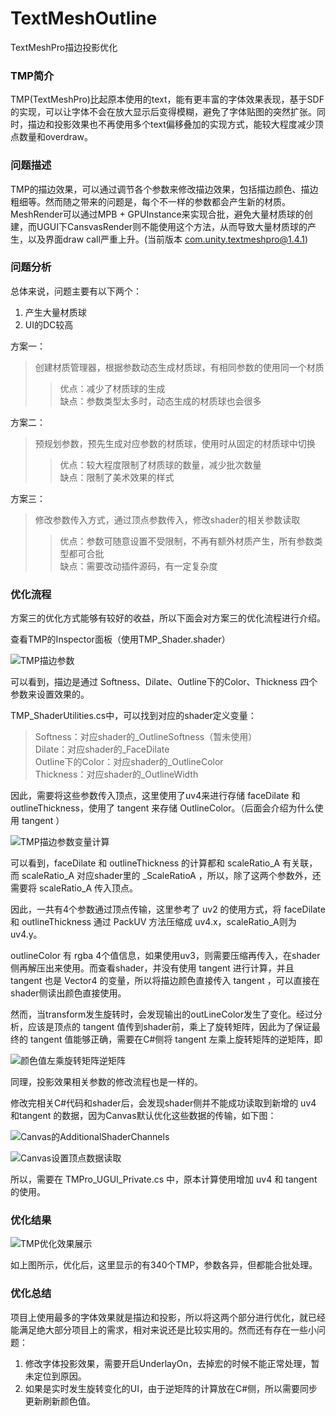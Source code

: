 # TextMeshOutline
TextMeshPro描边投影优化

### TMP简介
TMP(TextMeshPro)比起原本使用的text，能有更丰富的字体效果表现，基于SDF的实现，可以让字体不会在放大显示后变得模糊，避免了字体贴图的突然扩张。同时，描边和投影效果也不再使用多个text偏移叠加的实现方式，能较大程度减少顶点数量和overdraw。

### 问题描述
TMP的描边效果，可以通过调节各个参数来修改描边效果，包括描边颜色、描边粗细等。然而随之带来的问题是，每个不一样的参数都会产生新的材质。MeshRender可以通过MPB + GPUInstance来实现合批，避免大量材质球的创建，而UGUI下CansvasRender则不能使用这个方法，从而导致大量材质球的产生，以及界面draw call严重上升。(当前版本 com.unity.textmeshpro@1.4.1)

### 问题分析
总体来说，问题主要有以下两个：
1. 产生大量材质球
2. UI的DC较高   

方案一：   
> 创建材质管理器，根据参数动态生成材质球，有相同参数的使用同一个材质   
>> 优点：减少了材质球的生成   
>> 缺点：参数类型太多时，动态生成的材质球也会很多

方案二：   
> 预规划参数，预先生成对应参数的材质球，使用时从固定的材质球中切换
>> 优点：较大程度限制了材质球的数量，减少批次数量   
>> 缺点：限制了美术效果的样式

方案三：   
> 修改参数传入方式，通过顶点参数传入，修改shader的相关参数读取
>> 优点：参数可随意设置不受限制，不再有额外材质产生，所有参数类型都可合批   
>> 缺点：需要改动插件源码，有一定复杂度

### 优化流程
方案三的优化方式能够有较好的收益，所以下面会对方案三的优化流程进行介绍。

查看TMP的Inspector面板（使用TMP_Shader.shader）

![TMP描边参数](https://github.com/FallingXun/TextMeshOutline/blob/main/Images/TMP描边参数.png)

可以看到，描边是通过 Softness、Dilate、Outline下的Color、Thickness 四个参数来设置效果的。

TMP_ShaderUtilities.cs中，可以找到对应的shader定义变量：   
> Softness：对应shader的_OutlineSoftness（暂未使用）   
> Dilate：对应shader的_FaceDilate   
> Outline下的Color：对应shader的_OutlineColor   
> Thickness：对应shader的_OutlineWidth   

因此，需要将这些参数传入顶点，这里使用了uv4来进行存储 faceDilate 和 outlineThickness，使用了 tangent 来存储 OutlineColor。（后面会介绍为什么使用 tangent ）

![TMP描边参数变量计算](https://github.com/FallingXun/TextMeshOutline/blob/main/Images/TMP描边参数变量计算.png)

可以看到，faceDilate 和 outlineThickness 的计算都和 scaleRatio_A 有关联，而 scaleRatio_A 对应shader里的 _ScaleRatioA ，所以，除了这两个参数外，还需要将 scaleRatio_A 传入顶点。

因此，一共有4个参数通过顶点传输，这里参考了 uv2 的使用方式，将 faceDilate 和 outlineThickness 通过 PackUV 方法压缩成 uv4.x，scaleRatio_A则为 uv4.y。

outlineColor 有 rgba 4个值信息，如果使用uv3，则需要压缩再传入，在shader侧再解压出来使用。而查看shader，并没有使用 tangent 进行计算，并且 tangent 也是 Vector4 的变量，所以将描边颜色直接传入 tangent ，可以直接在shader侧读出颜色直接使用。

然而，当transform发生旋转时，会发现输出的outLineColor发生了变化。经过分析，应该是顶点的 tangent 值传到shader前，乘上了旋转矩阵，因此为了保证最终的 tangent 值能够正确，需要在C#侧将 tangent 左乘上旋转矩阵的逆矩阵，即

![颜色值左乘旋转矩阵逆矩阵](https://github.com/FallingXun/TextMeshOutline/blob/main/Images/颜色值左乘旋转矩阵逆矩阵.png)

同理，投影效果相关参数的修改流程也是一样的。

修改完相关C#代码和shader后，会发现shader侧并不能成功读取到新增的 uv4 和tangent 的数据，因为Canvas默认优化这些数据的传输，如下图：

![Canvas的AdditionalShaderChannels](https://github.com/FallingXun/TextMeshOutline/blob/main/Images/Canvas的AdditionalShaderChannels.png)

![Canvas设置顶点数据读取](https://github.com/FallingXun/TextMeshOutline/blob/main/Images/Canvas设置顶点数据读取.png)

所以，需要在 TMPro_UGUI_Private.cs 中，原本计算使用增加 uv4 和 tangent 的使用。

### 优化结果

![TMP优化效果展示](https://github.com/FallingXun/TextMeshOutline/blob/main/Images/TMP优化效果展示.png)

如上图所示，优化后，这里显示的有340个TMP，参数各异，但都能合批处理。

### 优化总结
项目上使用最多的字体效果就是描边和投影，所以将这两个部分进行优化，就已经能满足绝大部分项目上的需求，相对来说还是比较实用的。然而还有存在一些小问题：
1. 修改字体投影效果，需要开启UnderlayOn，去掉宏的时候不能正常处理，暂未定位到原因。
2. 如果是实时发生旋转变化的UI，由于逆矩阵的计算放在C#侧，所以需要同步更新刷新颜色值。